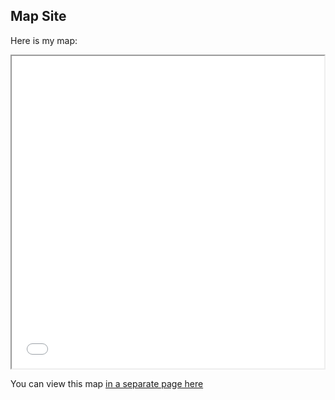 ## Map Site
Here is my map:
<iframe src="/maps/2019_E1_Map.html" height="500" width="500"></iframe>

You can view this map [in a separate page here](/maps/2019_E1_Map.html)
